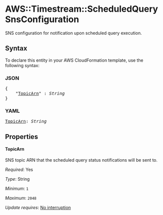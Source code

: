 # AWS::Timestream::ScheduledQuery SnsConfiguration

SNS configuration for notification upon scheduled query execution.

## Syntax

To declare this entity in your AWS CloudFormation template, use the following syntax:

### JSON

<pre>
{
    "<a href="#topicarn" title="TopicArn">TopicArn</a>" : <i>String</i>
}
</pre>

### YAML

<pre>
<a href="#topicarn" title="TopicArn">TopicArn</a>: <i>String</i>
</pre>

## Properties

#### TopicArn

SNS topic ARN that the scheduled query status notifications will be sent to.

_Required_: Yes

_Type_: String

_Minimum_: <code>1</code>

_Maximum_: <code>2048</code>

_Update requires_: [No interruption](https://docs.aws.amazon.com/AWSCloudFormation/latest/UserGuide/using-cfn-updating-stacks-update-behaviors.html#update-no-interrupt)


